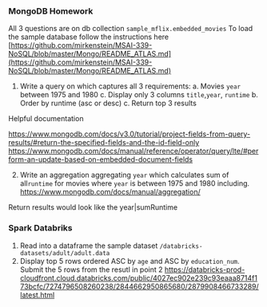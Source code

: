 ### MongoDB Homework
All 3 questions are on  db collection `sample_mflix.embedded_movies`
To load the sample database follow the instructions here [https://github.com/mirkenstein/MSAI-339-NoSQL/blob/master/Mongo/README_ATLAS.md](https://github.com/mirkenstein/MSAI-339-NoSQL/blob/master/Mongo/README_ATLAS.md)

1. Write a  query on which captures all 3 requirements:
  a. Movies `year` between 1975 and 1980
  c. Display only 3 columns `title`,`year`, `runtime`
  b. Order by runtime (asc or desc)
  c. Return  top 3 results

Helpful documentation  
 

https://www.mongodb.com/docs/v3.0/tutorial/project-fields-from-query-results/#return-the-specified-fields-and-the-id-field-only
https://www.mongodb.com/docs/manual/reference/operator/query/lte/#perform-an-update-based-on-embedded-document-fields

2. Write an aggregation aggregating `year` which calculates sum of all`runtime` for movies where `year` is between  1975 and 1980 including.
https://www.mongodb.com/docs/manual/aggregation/

Return results would look like  the 
year|sumRuntime

### Spark Databriks
1. Read into a dataframe the sample dataset `/databricks-datasets/adult/adult.data` 
2. Display top 5 rows ordered ASC by `age` and ASC by `education_num`.
Submit the 5 rows from the resutl in point 2 
https://databricks-prod-cloudfront.cloud.databricks.com/public/4027ec902e239c93eaaa8714f173bcfc/7274796508260238/2844662950865680/2879908466733289/latest.html

